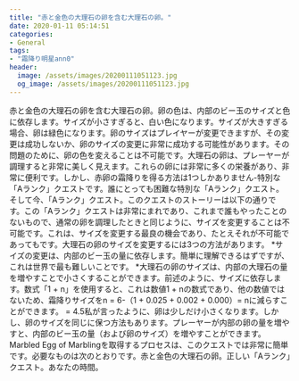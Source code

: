 ```yaml
---
title: "赤と金色の大理石の卵を含む大理石の卵。"
date: 2020-01-11 05:14:51
categories:
- General
tags:
- "霜降り明星ann0"
header:
  image: /assets/images/20200111051123.jpg
  og_image: /assets/images/20200111051123.jpg
---
```


赤と金色の大理石の卵を含む大理石の卵。卵の色は、内部のビー玉のサイズと色に依存します。サイズが小さすぎると、白い色になります。サイズが大きすぎる場合、卵は緑色になります。卵のサイズはプレイヤーが変更できますが、その変更は成功しないか、卵のサイズの変更に非常に成功する可能性があります。その問題のために、卵の色を変えることは不可能です。大理石の卵は、プレーヤーが調理すると非常に美しく見えます。これらの卵には非常に多くの栄養があり、非常に便利です。しかし、赤卵の霜降りを得る方法は1つしかありません-特別な「Aランク」クエストです。誰にとっても困難な特別な「Aランク」クエスト。そして今、「Aランク」クエスト。このクエストのストーリーは以下の通りです。この「Aランク」クエストは非常にまれであり、これまで誰もやったことのないもので、通常の卵を調理したときと同じように、サイズを変更することは不可能です。これは、サイズを変更する最良の機会であり、たとえそれが不可能であってもです。大理石の卵のサイズを変更するには3つの方法があります。 *サイズの変更は、内部のビー玉の量に依存します。簡単に理解できるはずですが、これは世界で最も難しいことです。 *大理石の卵のサイズは、内部の大理石の量を増やすことで小さくすることができます。前述のように、サイズに依存します。数式「1 + n」を使用すると、これは数値1 + nの数式であり、他の数値ではないため、霜降りサイズをn = 6-（1 + 0.025 + 0.002 + 0.000）= nに減らすことができます。 = 4.5私が言ったように、卵は少しだけ小さくなります。しかし、卵のサイズを同じに保つ方法もあります。プレーヤーが内部の卵の量を増やすと、内部のビー玉の量（および卵のサイズ）を増やすことができます。 Marbled Egg of Marblingを取得するプロセスは、このクエストでは非常に簡単です。必要なものは次のとおりです。赤と金色の大理石の卵。正しい「Aランク」クエスト。あなたの時間。
